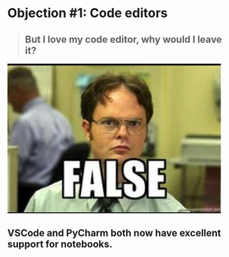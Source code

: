 # Objection \#1: Code editors

> ## But I love my code editor, why would I leave it?

![false](assets/false.jpg)

## VSCode and PyCharm both now have excellent support for notebooks.
